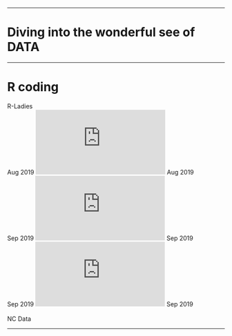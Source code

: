 __________________________________________
# Diving into the wonderful see of DATA
__________________________________________

# R coding


R-Ladies\
Aug 2019 ![Basics]( https://github.com/RosanaFSS/Timeline/blob/R-coding/01%20%20R%20B%C3%A1sico.%20ago%202019.pdf) Aug 2019\
Sep 2019 ![Intermediate]( https://github.com/RosanaFSS/Timeline/blob/R-coding/02%20%20R%20Intermedi%C3%A1rio%2C%20set%202019.pdf) Sep 2019\
Sep 2019 ![Advanced]( https://github.com/RosanaFSS/Timeline/blob/R-coding/03%20%20R%20Avan%C3%A7ado%2C%20set%202019.pdf) Sep 2019
\
\
NC Data

__________________________________________
